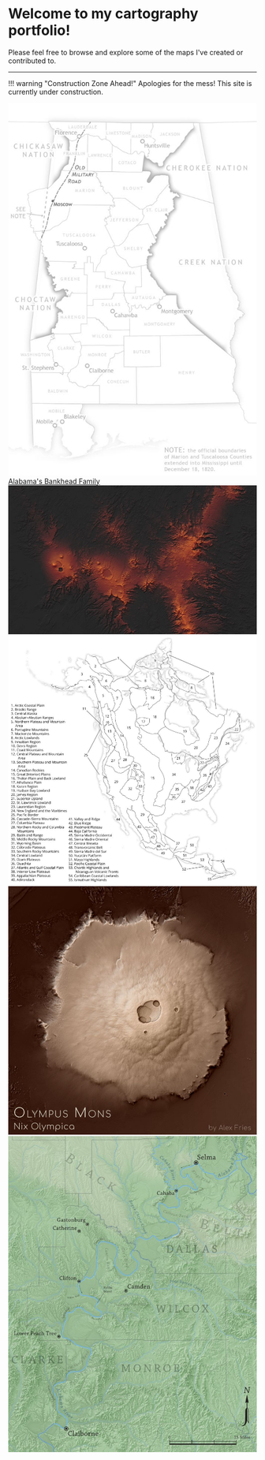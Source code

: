 # Welcome to my cartography portfolio!

Please feel free to browse and explore some of the maps I've created or contributed to.

---

!!! warning "Construction Zone Ahead!"
	Apologies for the mess! This site is currently under construction.



<div class="row">
	<div class="column">
		<div class="entry">
			<a href="portfolio/bankhead"><img class="thumb" src="img/bankhead_al1820_thumb.jpg" alt=""></a>
			<div class="thumb_label">
				<div class="label_text"><a href="portfolio/bankhead">Alabama's Bankhead Family</a></div>
			</div>
		</div>
	</div>
	<div class="column">
		<div class="entry">
			<img class="thumb" src="img/tibesti_thumb.jpg" alt="">
		</div>
	</div>
	<div class="column">
		<div class="entry">
			<img class="thumb" src="img/na_physioregions_thumb.jpg" alt="">
		</div>
	</div>
	<div class="column">
		<div class="entry">
			<img class="thumb" src="img/olympusmons_thumb.jpg" alt="">
		</div>
	</div>
	<div class="column">
		<div class="entry">
			<img class="thumb" src="img/selmatoclaiborne_thumb.jpg" alt="">
		</div>
	</div>
</div>